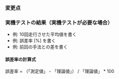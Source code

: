 ### 変更点

### 実機テストの結果（実機テストが必要な場合）
 - 例: 10回走行させた平均値を書く
 - 例: 誤差率 [%] を書く
 - 例: 前回の手法との差を書く

#### 誤差率の計算式
誤差率 = （「測定値」 - 「理論値」） / 「理論値」 * 100